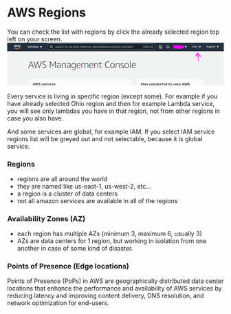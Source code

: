 # AWS Regions

You can check the list with regions by click the already selected region top left on your screen.
<img src="./pics/regions-button.png" alt="drawing" width="700"/>

Every service is living in specific region (except some). For example if you have already selected Ohio region and then for example Lambda service, you will see only lambdas you have in that region, not from other regions in case you also have.

And some services are global, for example IAM. If you select IAM service regions list will be greyed out and not selectable, because it is global service.

### Regions

- regions are all around the world
- they are named like us-east-1, us-west-2, etc...
- a region is a cluster of data centers
- not all amazon services are available in all of the regions

### Availability Zones (AZ)

- each region has multiple AZs (minimum 3, maximum 6, usually 3)
- AZs are data centers for 1 region, but working in isolation from one another in case of some kind of disaster.

### Points of Presence (Edge locations)

Points of Presence (PoPs) in AWS are geographically distributed data center locations that enhance the performance and availability of AWS services by reducing latency and improving content delivery, DNS resolution, and network optimization for end-users.
